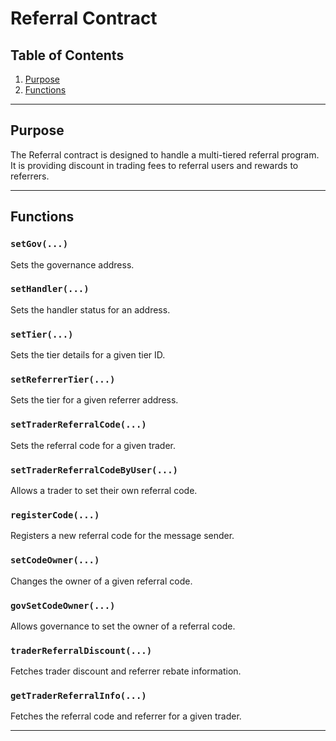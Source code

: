 # Referral Contract

## Table of Contents
1. [Purpose](#purpose)
2. [Functions](#functions)
---

## Purpose
The Referral contract is designed to handle a multi-tiered referral program. It is providing discount in trading fees to referral users and rewards to referrers.

---

## Functions

### `setGov(...)`
Sets the governance address.

### `setHandler(...)`
Sets the handler status for an address.

### `setTier(...)`
Sets the tier details for a given tier ID.

### `setReferrerTier(...)`
Sets the tier for a given referrer address.

### `setTraderReferralCode(...)`
Sets the referral code for a given trader.

### `setTraderReferralCodeByUser(...)`
Allows a trader to set their own referral code.

### `registerCode(...)`
Registers a new referral code for the message sender.

### `setCodeOwner(...)`
Changes the owner of a given referral code.

### `govSetCodeOwner(...)`
Allows governance to set the owner of a referral code.

### `traderReferralDiscount(...)`
Fetches trader discount and referrer rebate information.

### `getTraderReferralInfo(...)`
Fetches the referral code and referrer for a given trader.

---
